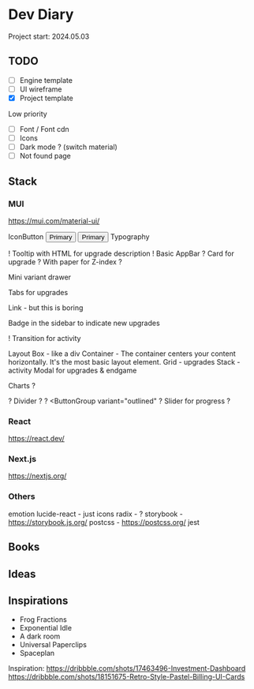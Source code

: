 # Dev Diary
Project start: 2024.05.03

## TODO
- [ ] Engine template
- [ ] UI wireframe
- [x] Project template

Low priority
- [ ] Font / Font cdn
- [ ] Icons
- [ ] Dark mode ? (switch material)
- [ ] Not found page

## Stack
### MUI
https://mui.com/material-ui/

IconButton
<Button variant="outlined">Primary</Button>
<Button>Primary</Button>
Typography

! Tooltip with HTML for upgrade description
! <LinearProgressWithLabel value={progress} />
Basic AppBar
? Card for upgrade ? With paper for Z-index ?

Mini variant drawer

Tabs for upgrades


Link - but this is boring

Badge in the sidebar to indicate new upgrades

! Transition for activity 


Layout
Box - like a div
Container - The container centers your content horizontally. It's the most basic layout element.
Grid - upgrades
Stack - activity
Modal for upgrades & endgame

Charts ?


? Divider ?
? <ButtonGroup variant="outlined" 
? Slider for progress ?


### React
https://react.dev/
### Next.js
https://nextjs.org/

### Others
emotion
lucide-react - just icons
radix - ?
storybook - https://storybook.js.org/
postcss - https://postcss.org/
jest

## Books

## Ideas

## Inspirations
- Frog Fractions
- Exponential Idle
- A dark room
- Universal Paperclips
- Spaceplan




Inspiration: https://dribbble.com/shots/17463496-Investment-Dashboard
https://dribbble.com/shots/18151675-Retro-Style-Pastel-Billing-UI-Cards
